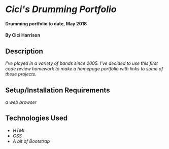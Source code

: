 # _Cici's Drumming Portfolio_

#### Drumming portfolio to date, May 2018

#### By Cici Harrison

## Description

_I've played in a variety of bands since 2005. I've decided to use this first code review homework to make a homepage portfolio with links to some of these projects._

## Setup/Installation Requirements

_a web browser_

## Technologies Used

* _HTML_
* _CSS_
* _A bit of Bootstrap_
